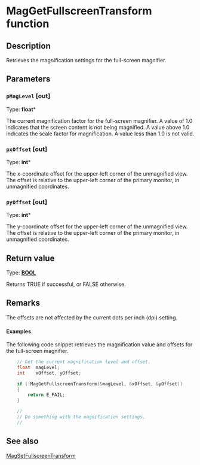 # MagGetFullscreenTransform function

## Description

Retrieves the magnification settings for the full-screen magnifier.

## Parameters

### `pMagLevel` [out]

Type: **float***

The current magnification factor for the full-screen magnifier. A value of 1.0 indicates that the screen content is not being magnified. A value above 1.0 indicates the scale factor for magnification. A value less than 1.0 is not valid.

### `pxOffset` [out]

Type: **int***

The x-coordinate offset for the upper-left corner of the unmagnified view. The offset is relative to the upper-left corner of the primary monitor, in unmagnified coordinates.

### `pyOffset` [out]

Type: **int***

The y-coordinate offset for the upper-left corner of the unmagnified view. The offset is relative to the upper-left corner of the primary monitor, in unmagnified coordinates.

## Return value

Type: **[BOOL](https://learn.microsoft.com/windows/desktop/WinProg/windows-data-types)**

Returns TRUE if successful, or FALSE otherwise.

## Remarks

The offsets are not affected by the current dots per inch (dpi) setting.

#### Examples

The following code snippet retrieves the magnification value and offsets for the full-screen magnifier.

```cpp
    // Get the current magnification level and offset.
    float  magLevel;
    int    xOffset, yOffset;

    if (!MagGetFullscreenTransform(&magLevel, &xOffset, &yOffset))
    {
        return E_FAIL;
    }

    //
    // Do something with the magnification settings.
    //

```

## See also

[MagSetFullscreenTransform](https://learn.microsoft.com/previous-versions/windows/desktop/api/magnification/nf-magnification-magsetfullscreentransform)